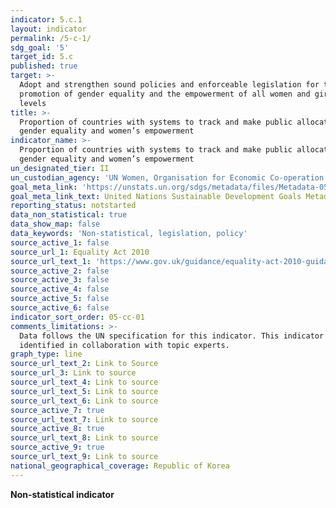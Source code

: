 ```yaml
---
indicator: 5.c.1
layout: indicator
permalink: /5-c-1/
sdg_goal: '5'
target_id: 5.c
published: true
target: >-
  Adopt and strengthen sound policies and enforceable legislation for the
  promotion of gender equality and the empowerment of all women and girls at all
  levels
title: >-
  Proportion of countries with systems to track and make public allocations for
  gender equality and women’s empowerment
indicator_name: >-
  Proportion of countries with systems to track and make public allocations for
  gender equality and women’s empowerment
un_designated_tier: II
un_custodian_agency: 'UN Women, Organisation for Economic Co-operation and Development (OECD)'
goal_meta_link: 'https://unstats.un.org/sdgs/metadata/files/Metadata-05-0c-01.pdf'
goal_meta_link_text: United Nations Sustainable Development Goals Metadata (PDF 4.0 MB)
reporting_status: notstarted
data_non_statistical: true
data_show_map: false
data_keywords: 'Non-statistical, legislation, policy'
source_active_1: false
source_url_1: Equality Act 2010
source_url_text_1: 'https://www.gov.uk/guidance/equality-act-2010-guidance'
source_active_2: false
source_active_3: false
source_active_4: false
source_active_5: false
source_active_6: false
indicator_sort_order: 05-cc-01
comments_limitations: >-
  Data follows the UN specification for this indicator. This indicator has been
  identified in collaboration with topic experts.
graph_type: line
source_url_text_2: Link to Source
source_url_3: Link to source
source_url_text_4: Link to source
source_url_text_5: Link to source
source_url_text_6: Link to source
source_active_7: true
source_url_text_7: Link to source
source_active_8: true
source_url_text_8: Link to source
source_active_9: true
source_url_text_9: Link to source
national_geographical_coverage: Republic of Korea
---
```

**Non-statistical indicator**
